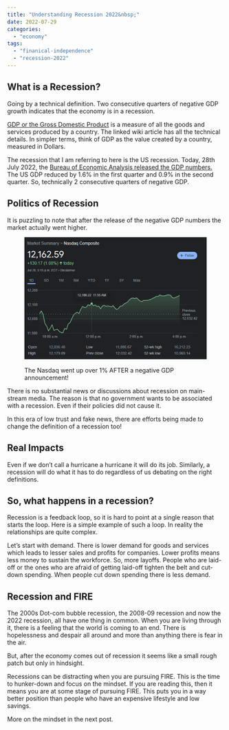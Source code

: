 ```yaml
---
title: "Understanding Recession 2022&nbsp;"
date: 2022-07-29
categories: 
  - "economy"
tags: 
  - "finanical-independence"
  - "recession-2022"
---
```


## What is a Recession?

Going by a technical definition. Two consecutive quarters of negative GDP growth indicates that the economy is in a recession. 

[GDP or the Gross Domestic Product](https://en.wikipedia.org/wiki/Gross_domestic_product) is a measure of all the goods and services produced by a country. The linked wiki article has all the technical details. In simpler terms, think of GDP as the value created by a country, measured in Dollars.

The recession that I am referring to here is the US recession. Today, 28th July 2022, the [Bureau of Economic Analysis released the GDP numbers.](https://www.bea.gov/news/2022/gross-domestic-product-second-quarter-2022-advance-estimate#:~:text=Current%E2%80%91dollar%20GDP%20increased%207.8,\(tables%201%20and%203\).) The US GDP reduced by 1.6% in the first quarter and 0.9% in the second quarter. So, technically 2 consecutive quarters of negative GDP.

## Politics of Recession

It is puzzling to note that after the release of the negative GDP numbers the market actually went higher. 

<figure>

![](images/NQTn7KKKJlkAdRgOMawTTe3zmVf7u4MlFbqF3j2VoXTob7BTn5VWiFagH7l9uC7fUrzPSMlCINLYJirgAyIaAz2NMW9TOgL948JtkIZdPDF-jfzAeI8q2Y4JZObh19XKGrdIm69UIFIX3Susy18Ckg)

<figcaption>

The Nasdaq went up over 1% AFTER a negative GDP announcement!

</figcaption>

</figure>

There is no substantial news or discussions about recession on main-stream media. The reason is that no government wants to be associated with a recession. Even if their policies did not cause it.

In this era of low trust and fake news, there are efforts being made to change the definition of a recession too!

## Real Impacts

Even if we don’t call a hurricane a hurricane it will do its job. Similarly, a recession will do what it has to do regardless of us debating on the right definitions.

## So, what happens in a recession? 

Recession is a feedback loop, so it is hard to point at a single reason that starts the loop. Here is a simple example of such a loop. In reality the relationships are quite complex. 

Let’s start with demand. There is lower demand for goods and services which leads to lesser sales and profits for companies. Lower profits means less money to sustain the workforce. So, more layoffs. People who are laid-off or the ones who are afraid of getting laid-off tighten the belt and cut-down spending. When people cut down spending there is less demand.

## Recession and FIRE

The 2000s Dot-com bubble recession, the 2008-09 recession and now the 2022 recession, all have one thing in common. When you are living through it, there is a feeling that the world is coming to an end. There is hopelessness and despair all around and more than anything there is fear in the air.

But, after the economy comes out of recession it seems like a small rough patch but only in hindsight.

Recessions can be distracting when you are pursuing FIRE. This is the time to hunker-down and focus on the mindset. If you are reading this, then it means you are at some stage of pursuing FIRE. This puts you in a way better position than people who have an expensive lifestyle and low savings.

More on the mindset in the next post.
